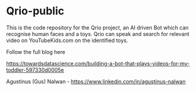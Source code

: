 # Qrio-public

This is the code repository for the Qrio project, an AI driven Bot which can recognise human faces and a toys. Qrio can speak and search for relevant video on YouTubeKids.com on the identified toys.

Follow the full blog here

https://towardsdatascience.com/building-a-bot-that-plays-videos-for-my-toddler-597330d0005e

Agustinus (Gus) Nalwan - https://www.linkedin.com/in/agustinus-nalwan

